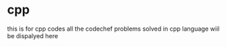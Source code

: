 # cpp
this is for cpp codes
all the codechef problems solved in cpp language wiil be dispalyed here
